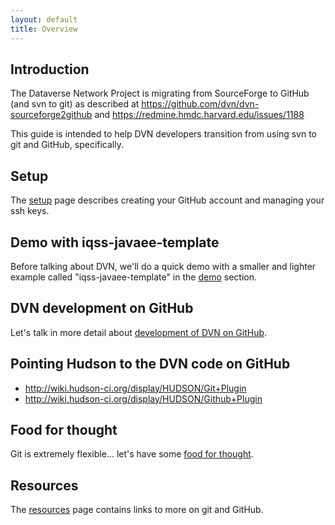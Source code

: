 ```yaml
---
layout: default
title: Overview
---
```

## Introduction

The Dataverse Network Project is migrating from SourceForge to GitHub (and svn to git) as described at https://github.com/dvn/dvn-sourceforge2github and https://redmine.hmdc.harvard.edu/issues/1188

This guide is intended to help DVN developers transition from using svn to git and GitHub, specifically.

## Setup

The [setup](setup) page describes creating your GitHub account and managing your ssh keys.

## Demo with iqss-javaee-template

Before talking about DVN, we'll do a quick demo with a smaller and lighter example called "iqss-javaee-template" in the [demo](demo) section.

## DVN development on GitHub

Let's talk in more detail about [development of DVN on GitHub](dvn-dev-on-github).

## Pointing Hudson to the DVN code on GitHub

- http://wiki.hudson-ci.org/display/HUDSON/Git+Plugin
- http://wiki.hudson-ci.org/display/HUDSON/Github+Plugin

## Food for thought

Git is extremely flexible... let's have some [food for thought](food4thought).

## Resources

The [resources](resources) page contains links to more on git and GitHub.
